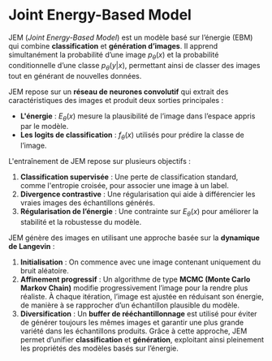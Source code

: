 # Joint Energy-Based Model

JEM (*Joint Energy-Based Model*) est un modèle basé sur l’énergie (EBM) qui combine **classification** et **génération d’images**. Il apprend simultanément la probabilité d’une image $p_{\theta}(x)$ et la probabilité conditionnelle d’une classe $p_{\theta}(y | x)$, permettant ainsi de classer des images tout en générant de nouvelles données.  

JEM repose sur un **réseau de neurones convolutif** qui extrait des caractéristiques des images et produit deux sorties principales :  

- **L'énergie** : $E_{\theta}(x)$ mesure la plausibilité de l’image dans l’espace appris par le modèle.
- **Les logits de classification** : $f_{\theta}(x)$ utilisés pour prédire la classe de l’image.  


L'entraînement de JEM repose sur plusieurs objectifs :  
1. **Classification supervisée** : Une perte de classification standard, comme l'entropie croisée, pour associer une image à un label.  
2. **Divergence contrastive** : Une régularisation qui aide à différencier les vraies images des échantillons générés.  
3. **Régularisation de l’énergie** : Une contrainte sur $E_{\theta}(x)$ pour améliorer la stabilité et la robustesse du modèle.  

JEM génère des images en utilisant une approche basée sur la **dynamique de Langevin** :
1. **Initialisation** : On commence avec une image contenant uniquement du bruit aléatoire.  
2. **Affinement progressif** : Un algorithme de type **MCMC (Monte Carlo Markov Chain)** modifie progressivement l’image pour la rendre plus réaliste. À chaque itération, l’image est ajustée en réduisant son énergie, de manière à se rapprocher d’un échantillon plausible du modèle.  
3. **Diversification** : Un **buffer de rééchantillonnage** est utilisé pour éviter de générer toujours les mêmes images et garantir une plus grande variété dans les échantillons produits.
Grâce à cette approche, JEM permet d’unifier **classification** et **génération**, exploitant ainsi pleinement les propriétés des modèles basés sur l’énergie.  
